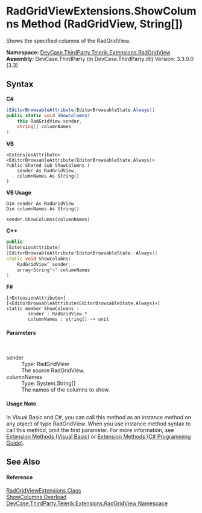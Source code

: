 # RadGridViewExtensions.ShowColumns Method (RadGridView, String[])
 

Shows the specified columns of the RadGridView.

**Namespace:**&nbsp;<a href="N_DevCase_ThirdParty_Telerik_Extensions_RadGridView">DevCase.ThirdParty.Telerik.Extensions.RadGridView</a><br />**Assembly:**&nbsp;DevCase.ThirdParty (in DevCase.ThirdParty.dll) Version: 3.3.0.0 (3.3)

## Syntax

**C#**<br />
``` C#
[EditorBrowsableAttribute(EditorBrowsableState.Always)]
public static void ShowColumns(
	this RadGridView sender,
	string[] columnNames
)
```

**VB**<br />
``` VB
<ExtensionAttribute>
<EditorBrowsableAttribute(EditorBrowsableState.Always)>
Public Shared Sub ShowColumns ( 
	sender As RadGridView,
	columnNames As String()
)
```

**VB Usage**<br />
``` VB Usage
Dim sender As RadGridView
Dim columnNames As String()

sender.ShowColumns(columnNames)
```

**C++**<br />
``` C++
public:
[ExtensionAttribute]
[EditorBrowsableAttribute(EditorBrowsableState::Always)]
static void ShowColumns(
	RadGridView^ sender, 
	array<String^>^ columnNames
)
```

**F#**<br />
``` F#
[<ExtensionAttribute>]
[<EditorBrowsableAttribute(EditorBrowsableState.Always)>]
static member ShowColumns : 
        sender : RadGridView * 
        columnNames : string[] -> unit 

```


#### Parameters
&nbsp;<dl><dt>sender</dt><dd>Type: RadGridView<br />The source RadGridView.</dd><dt>columnNames</dt><dd>Type: System.String[]<br />The names of the columns to show.</dd></dl>

#### Usage Note
In Visual Basic and C#, you can call this method as an instance method on any object of type RadGridView. When you use instance method syntax to call this method, omit the first parameter. For more information, see <a href="https://docs.microsoft.com/dotnet/visual-basic/programming-guide/language-features/procedures/extension-methods">Extension Methods (Visual Basic)</a> or <a href="https://docs.microsoft.com/dotnet/csharp/programming-guide/classes-and-structs/extension-methods">Extension Methods (C# Programming Guide)</a>.

## See Also


#### Reference
<a href="T_DevCase_ThirdParty_Telerik_Extensions_RadGridView_RadGridViewExtensions">RadGridViewExtensions Class</a><br /><a href="Overload_DevCase_ThirdParty_Telerik_Extensions_RadGridView_RadGridViewExtensions_ShowColumns">ShowColumns Overload</a><br /><a href="N_DevCase_ThirdParty_Telerik_Extensions_RadGridView">DevCase.ThirdParty.Telerik.Extensions.RadGridView Namespace</a><br />